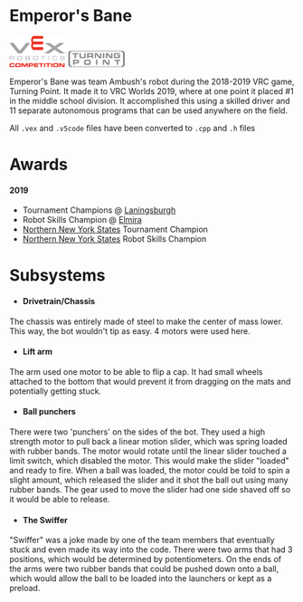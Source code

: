 # Emperor's Bane
<a href="https://www.vexrobotics.com/competition"><img src="https://raw.githubusercontent.com/99561A/Emperors-Bane/main/img/vex.png" alt="company logo" width="100"/></a>
<a href="https://www.youtube.com/watch?v=CDDGBcs0TFM"><img src="https://raw.githubusercontent.com/99561A/Emperors-Bane/main/img/game.png" alt="game logo" width="100"/></a>

Emperor's Bane was team Ambush's robot during the 2018-2019 VRC game, Turning Point.
It made it to VRC Worlds 2019, where at one point it placed #1 in the middle school division.
It accomplished this using a skilled driver and 11 separate autonomous programs that can be used anywhere on the field.


All `.vex` and `.v5code` files have been converted to `.cpp` and `.h` files

# Awards
#### 2019 
- Tournament Champions @ [Laningsburgh](https://www.robotevents.com/RE-VRC-18-5018.html)
- Robot Skills Champion @ [Elmira](https://www.robotevents.com/RE-VRC-18-5014.html)
- [Northern New York States](https://www.robotevents.com/robot-competitions/vex-robotics-competition/RE-VRC-18-5022.html#awards) Tournament Champion
- [Northern New York States](https://www.robotevents.com/robot-competitions/vex-robotics-competition/RE-VRC-18-5022.html#awards) Robot Skills Champion

# Subsystems
- #### Drivetrain/Chassis
The chassis was entirely made of steel to make the center of mass lower. This way, the bot wouldn't tip as easy. 4 motors were used here.
- #### Lift arm
The arm used one motor to be able to flip a cap. It had small wheels attached to the bottom that would prevent it from dragging on the mats and potentially getting stuck.
- #### Ball punchers
There were two 'punchers' on the sides of the bot. They used a high strength motor to pull back a linear motion slider, which was spring loaded with rubber bands. The motor would rotate until the linear slider touched a limit switch, which disabled the motor. This would make the slider "loaded" and ready to fire. When a ball was loaded, the motor could be told to spin a slight amount, which released the slider and it shot the ball out using many rubber bands. The gear used to move the slider had one side shaved off so it would be able to release.
- #### The Swiffer
"Swiffer" was a joke made by one of the team members that eventually stuck and even made its way into the code. There were two arms that had 3 positions, which would be determined by potentiometers. On the ends of the arms were two rubber bands that could be pushed down onto a ball, which would allow the ball to be loaded into the launchers or kept as a preload.
